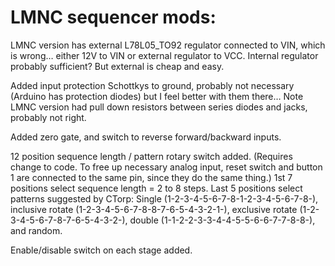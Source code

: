 # LMNC sequencer mods:

LMNC version has external L78L05_TO92 regulator connected to VIN, which is wrong… either 12V to VIN or external regulator to VCC. Internal regulator probably sufficient? But external is cheap and easy.

Added input protection Schottkys to ground, probably not necessary (Arduino has protection diodes) but I feel better with them there… Note LMNC version had pull down resistors between series diodes and jacks, probably not right.

Added zero gate, and switch to reverse forward/backward inputs.

12 position sequence length / pattern rotary switch added. (Requires change to code. To free up necessary analog input, reset switch and button 1 are connected to the same pin, since they do the same thing.) 1st 7 positions select sequence length = 2 to 8 steps. Last 5 positions select patterns suggested by CTorp: Single (1-2-3-4-5-6-7-8-1-2-3-4-5-6-7-8-), inclusive rotate (1-2-3-4-5-6-7-8-8-7-6-5-4-3-2-1-), exclusive rotate (1-2-3-4-5-6-7-8-7-6-5-4-3-2-), double (1-1-2-2-3-3-4-4-5-5-6-6-7-7-8-8-), and random.

Enable/disable switch on each stage added.
